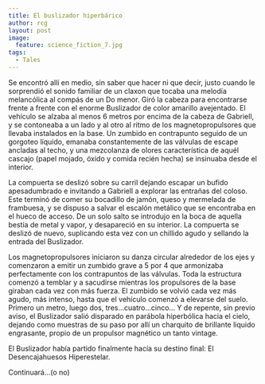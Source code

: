 ```yaml
---
title: El buslizador hiperbárico
author: rcg
layout: post
image:
  feature: science_fiction_7.jpg 
tags:
  - Tales
---
```


Se encontró allí en medio, sin saber que hacer ni que decir, justo cuando le
sorprendió el sonido familiar de un claxon que tocaba una melodía melancólica al
compás de un Do menor. Giró la cabeza para encontrarse frente a frente con el
enorme Buslizador de color amarillo avejentado. El vehículo se alzaba al menos 6
metros por encima de la cabeza de Gabriell, y se contoneaba a un lado y al otro
al ritmo de los magnetopropulsores que llevaba instalados en la base. Un zumbido
en contrapunto seguido de un gorgoteo líquido, emanaba constantemente de las
válvulas de escape ancladas al techo, y una mezcolanza de olores característica
de aquél cascajo (papel mojado, óxido y comida recién hecha) se insinuaba desde
el interior.

La compuerta se deslizó sobre su carril dejando escapar un bufido apesadumbrado
e invitando a Gabriell a explorar las entrañas del coloso. Este terminó de comer
su bocadillo de jamón, queso y mermelada de frambuesa, y se dispuso a salvar el
escalón metálico que se encontraba en el hueco de acceso. De un solo salto se
introdujo en la boca de aquella bestia de metal y vapor, y desapareció en su
interior. La compuerta se deslizó de nuevo, suplicando esta vez con un chillido
agudo y sellando la entrada del Buslizador.

Los magnetopropulsores iniciaron su danza circular alrededor de los ejes y
comenzaron a emitir un zumbido grave a 5 por 4 que armonizaba perfectamente con
los contrapuntos de las válvulas. Toda la estructura comenzó a temblar y a
sacudirse mientras los propulsores de la base giraban cada vez con más fuerza.
El zumbido se volvió cada vez más agudo, más intenso, hasta que el vehículo
comenzó a elevarse del suelo. Primero un metro, luego dos,
tres...cuatro...cinco... Y de repente, sin previo aviso, el
Buslizador salió disparado en parábola hiperbólica hacia el cielo, dejando como
muestras de su paso por allí un charquito de brillante liquido engrasante,
propio de un propulsor magnético un tanto vintage.

El Buslizador había partido finalmente hacía su destino final: El
Desencajahuesos Hiperestelar.

Continuará...(o no)
